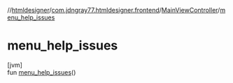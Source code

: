 //[htmldesigner](../../../index.md)/[com.jdngray77.htmldesigner.frontend](../index.md)/[MainViewController](index.md)/[menu_help_issues](menu_help_issues.md)

# menu_help_issues

[jvm]\
fun [menu_help_issues](menu_help_issues.md)()
